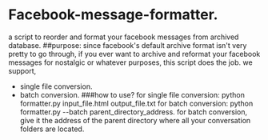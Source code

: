 # Facebook-message-formatter.
a script to reorder and format your facebook messages from archived database.
##purpose:
since facebook's default archive format isn't very pretty to go through, if you ever want to archive and reformat your facebook messages for nostalgic or whatever purposes, this script does the job.
we support,
* single file conversion.
* batch conversion.
###how to use?
for single file conversion: python formatter.py input_file.html output_file.txt
for batch conversion: python formatter.py --batch parent_directory_address.
for batch conversion, give it the address of the parent directory where all your conversation folders are located.
